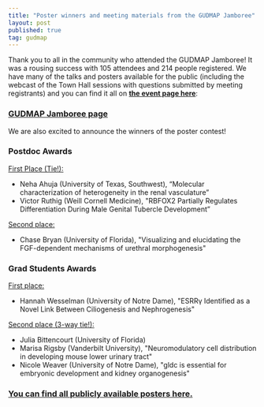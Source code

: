 ```yaml
---
title: "Poster winners and meeting materials from the GUDMAP Jamboree"
layout: post
published: true
tag: gudmap
---
```


Thank you to all in the community who attended the GUDMAP Jamboree! It was a rousing success with 105 attendees and 214 people registered. We have many of the talks and posters available for the public (including the webcast of the Town Hall sessions with questions submitted by meeting registrants) and you can find it all on **[the event page here](/events/2021-gudmap-jamboree/)**:

### [GUDMAP Jamboree page](/events/2021-gudmap-jamboree/)

We are also excited to announce the winners of the poster contest!

### Postdoc Awards

<p><u>First Place (Tie!):</u></p>
<ul>
  <li>Neha Ahuja (University of Texas, Southwest), “Molecular characterization of heterogeneity in the renal vasculature”</li>
  <li>Victor Ruthig (Weill Cornell Medicine), "RBFOX2 Partially Regulates Differentiation During Male Genital Tubercle Development”</li>
</ul>
<p><u>Second place:</u></p>
<ul>
  <li>Chase Bryan (University of Florida), "Visualizing and elucidating the FGF-dependent mechanisms of urethral morphogenesis"
</li>
</ul>

### Grad Students Awards

<p><u>First place:</u></p>
<ul>
  <li>Hannah Wesselman (University of Notre Dame), "ESRRγ Identified as a Novel Link Between Ciliogenesis and Nephrogenesis"</li>
</ul>
<p><u>Second place (3-way tie!):</u></p>
<ul>
  <li>Julia Bittencourt (University of Florida)</li>
  <li>Marisa Rigsby (Vanderbilt University), "Neuromodulatory cell distribution in developing mouse lower urinary tract"</li>
  <li>
  Nicole Weaver (University of Notre Dame), "gldc is essential for embryonic development and kidney organogenesis"</li>
</ul>

### [You can find all publicly available posters here.](/events/2021-gudmap-jamboree/#posters)
